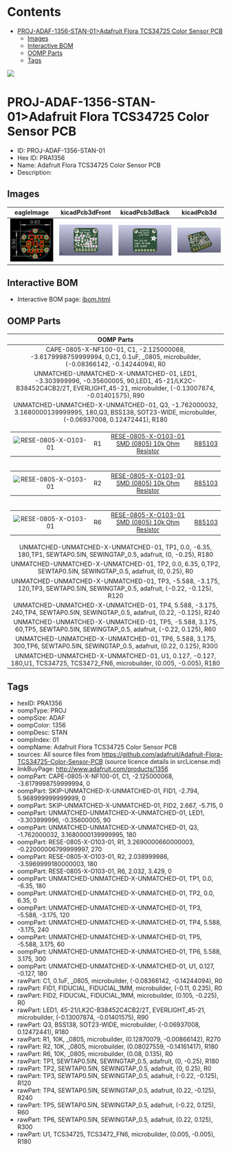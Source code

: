 



Contents
========

* [PROJ-ADAF-1356-STAN-01>Adafruit Flora TCS34725 Color Sensor PCB](#proj-adaf-1356-stan-01adafruit-flora-tcs34725-color-sensor-pcb)
	* [Images](#images)
	* [Interactive BOM](#interactive-bom)
	* [OOMP Parts](#oomp-parts)
	* [Tags](#tags)
  
![][im]
# PROJ-ADAF-1356-STAN-01>Adafruit Flora TCS34725 Color Sensor PCB

- ID: PROJ-ADAF-1356-STAN-01
- Hex ID: PRA1356
- Name: Adafruit Flora TCS34725 Color Sensor PCB
- Description: 

## Images
  
  

|eagleImage|kicadPcb3dFront|kicadPcb3dBack|kicadPcb3d|
| :---: | :---: | :---: | :---: |
|[![eagleImage](eagleImage_140.png)](eagleImage_600.png)|[![kicadPcb3dFront](kicadPcb3dFront_140.png)](kicadPcb3dFront_600.png)|[![kicadPcb3dBack](kicadPcb3dBack_140.png)](kicadPcb3dBack_600.png)|[![kicadPcb3d](kicadPcb3d_140.png)](kicadPcb3d_600.png)|

## Interactive BOM

- Interactive BOM page: [ibom.html](kicad/bom/ibom.html)

## OOMP Parts
  

|OOMP Parts|
| :---: |
|CAPE-0805-X-NF100-01, C1, -2.125000068, -3.6179998759999994, 0,C1, 0.1uF, _0805, microbuilder, (-0.08366142, -0.14244094), R0|
|UNMATCHED-UNMATCHED-X-UNMATCHED-01, LED1, -3.303999996, -0.35600005, 90,LED1, 45-21/LK2C-B38452C4CB2/2T, EVERLIGHT_45-21, microbuilder, (-0.13007874, -0.01401575), R90|
|UNMATCHED-UNMATCHED-X-UNMATCHED-01, Q3, -1.762000032, 3.1680000139999995, 180,Q3, BSS138, SOT23-WIDE, microbuilder, (-0.06937008, 0.12472441), R180|
|<table><tr><td>![RESE-0805-X-O103-01](https://raw.githubusercontent.com/oomlout/oomlout_OOMP_parts/main/RESE-0805-X-O103-01/image_140.jpg)</td><td> R1</td><td>[RESE-0805-X-O103-01<br>SMD (0805) 10k Ohm Resistor](https://github.com/oomlout/oomlout_OOMP_parts/tree/main/RESE-0805-X-O103-01/)</td><td>[R85103](https://github.com/oomlout/oomlout_OOMP_parts/tree/main/RESE-0805-X-O103-01/)</td></tr></table>|
|<table><tr><td>![RESE-0805-X-O103-01](https://raw.githubusercontent.com/oomlout/oomlout_OOMP_parts/main/RESE-0805-X-O103-01/image_140.jpg)</td><td> R2</td><td>[RESE-0805-X-O103-01<br>SMD (0805) 10k Ohm Resistor](https://github.com/oomlout/oomlout_OOMP_parts/tree/main/RESE-0805-X-O103-01/)</td><td>[R85103](https://github.com/oomlout/oomlout_OOMP_parts/tree/main/RESE-0805-X-O103-01/)</td></tr></table>|
|<table><tr><td>![RESE-0805-X-O103-01](https://raw.githubusercontent.com/oomlout/oomlout_OOMP_parts/main/RESE-0805-X-O103-01/image_140.jpg)</td><td> R6</td><td>[RESE-0805-X-O103-01<br>SMD (0805) 10k Ohm Resistor](https://github.com/oomlout/oomlout_OOMP_parts/tree/main/RESE-0805-X-O103-01/)</td><td>[R85103](https://github.com/oomlout/oomlout_OOMP_parts/tree/main/RESE-0805-X-O103-01/)</td></tr></table>|
|UNMATCHED-UNMATCHED-X-UNMATCHED-01, TP1, 0.0, -6.35, 180,TP1, SEWTAP0.5IN, SEWINGTAP_0.5, adafruit, (0, -0.25), R180|
|UNMATCHED-UNMATCHED-X-UNMATCHED-01, TP2, 0.0, 6.35, 0,TP2, SEWTAP0.5IN, SEWINGTAP_0.5, adafruit, (0, 0.25), R0|
|UNMATCHED-UNMATCHED-X-UNMATCHED-01, TP3, -5.588, -3.175, 120,TP3, SEWTAP0.5IN, SEWINGTAP_0.5, adafruit, (-0.22, -0.125), R120|
|UNMATCHED-UNMATCHED-X-UNMATCHED-01, TP4, 5.588, -3.175, 240,TP4, SEWTAP0.5IN, SEWINGTAP_0.5, adafruit, (0.22, -0.125), R240|
|UNMATCHED-UNMATCHED-X-UNMATCHED-01, TP5, -5.588, 3.175, 60,TP5, SEWTAP0.5IN, SEWINGTAP_0.5, adafruit, (-0.22, 0.125), R60|
|UNMATCHED-UNMATCHED-X-UNMATCHED-01, TP6, 5.588, 3.175, 300,TP6, SEWTAP0.5IN, SEWINGTAP_0.5, adafruit, (0.22, 0.125), R300|
|UNMATCHED-UNMATCHED-X-UNMATCHED-01, U1, 0.127, -0.127, 180,U1, TCS34725, TCS3472_FN6, microbuilder, (0.005, -0.005), R180|

## Tags

- hexID: PRA1356
- oompType: PROJ
- oompSize: ADAF
- oompColor: 1356
- oompDesc: STAN
- oompIndex: 01
- oompName: Adafruit Flora TCS34725 Color Sensor PCB
- sources: All source files from https://github.com/adafruit/Adafruit-Flora-TCS34725-Color-Sensor-PCB (source licence details in srcLicense.md)
- linkBuyPage: http://www.adafruit.com/products/1356
- oompPart: CAPE-0805-X-NF100-01, C1, -2.125000068, -3.6179998759999994, 0
- oompPart: SKIP-UNMATCHED-X-UNMATCHED-01, FID1, -2.794, 5.968999999999999, 0
- oompPart: SKIP-UNMATCHED-X-UNMATCHED-01, FID2, 2.667, -5.715, 0
- oompPart: UNMATCHED-UNMATCHED-X-UNMATCHED-01, LED1, -3.303999996, -0.35600005, 90
- oompPart: UNMATCHED-UNMATCHED-X-UNMATCHED-01, Q3, -1.762000032, 3.1680000139999995, 180
- oompPart: RESE-0805-X-O103-01, R1, 3.2690000660000003, -0.22000006799999997, 270
- oompPart: RESE-0805-X-O103-01, R2, 2.038999986, -3.5969999180000003, 180
- oompPart: RESE-0805-X-O103-01, R6, 2.032, 3.429, 0
- oompPart: UNMATCHED-UNMATCHED-X-UNMATCHED-01, TP1, 0.0, -6.35, 180
- oompPart: UNMATCHED-UNMATCHED-X-UNMATCHED-01, TP2, 0.0, 6.35, 0
- oompPart: UNMATCHED-UNMATCHED-X-UNMATCHED-01, TP3, -5.588, -3.175, 120
- oompPart: UNMATCHED-UNMATCHED-X-UNMATCHED-01, TP4, 5.588, -3.175, 240
- oompPart: UNMATCHED-UNMATCHED-X-UNMATCHED-01, TP5, -5.588, 3.175, 60
- oompPart: UNMATCHED-UNMATCHED-X-UNMATCHED-01, TP6, 5.588, 3.175, 300
- oompPart: UNMATCHED-UNMATCHED-X-UNMATCHED-01, U1, 0.127, -0.127, 180
- rawPart: C1, 0.1uF, _0805, microbuilder, (-0.08366142, -0.14244094), R0
- rawPart: FID1, FIDUCIAL, FIDUCIAL_1MM, microbuilder, (-0.11, 0.235), R0
- rawPart: FID2, FIDUCIAL, FIDUCIAL_1MM, microbuilder, (0.105, -0.225), R0
- rawPart: LED1, 45-21/LK2C-B38452C4CB2/2T, EVERLIGHT_45-21, microbuilder, (-0.13007874, -0.01401575), R90
- rawPart: Q3, BSS138, SOT23-WIDE, microbuilder, (-0.06937008, 0.12472441), R180
- rawPart: R1, 10K, _0805, microbuilder, (0.12870079, -0.00866142), R270
- rawPart: R2, 10K, _0805, microbuilder, (0.08027559, -0.14161417), R180
- rawPart: R6, 10K, _0805, microbuilder, (0.08, 0.135), R0
- rawPart: TP1, SEWTAP0.5IN, SEWINGTAP_0.5, adafruit, (0, -0.25), R180
- rawPart: TP2, SEWTAP0.5IN, SEWINGTAP_0.5, adafruit, (0, 0.25), R0
- rawPart: TP3, SEWTAP0.5IN, SEWINGTAP_0.5, adafruit, (-0.22, -0.125), R120
- rawPart: TP4, SEWTAP0.5IN, SEWINGTAP_0.5, adafruit, (0.22, -0.125), R240
- rawPart: TP5, SEWTAP0.5IN, SEWINGTAP_0.5, adafruit, (-0.22, 0.125), R60
- rawPart: TP6, SEWTAP0.5IN, SEWINGTAP_0.5, adafruit, (0.22, 0.125), R300
- rawPart: U1, TCS34725, TCS3472_FN6, microbuilder, (0.005, -0.005), R180



[im]: kicadPcb3d_450.png
